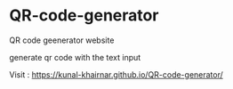 # QR-code-generator

QR code geenerator website 

generate qr code with the text input 


Visit :  https://kunal-khairnar.github.io/QR-code-generator/
